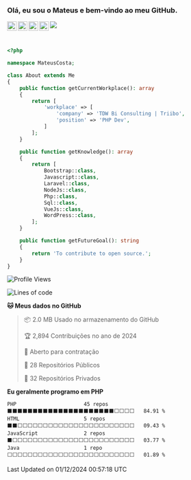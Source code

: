 
### Olá, eu sou o Mateus e bem-vindo ao meu GitHub.

<a href="https://costamateus.com.br/">
  <img align="left" alt="MLC" width="22px" src="https://www.costamateus.com.br/favicon.ico" />
</a>
<a href="https://www.linkedin.com/in/costamateus6/">
  <img align="left" alt="LinkedIn Mateus" width="22px" src="https://cdn.jsdelivr.net/npm/simple-icons@v3/icons/linkedin.svg" />
</a>
<a href="https://www.instagram.com/mateuslc6/">
  <img align="left" alt="Instagram Mateus" width="22px" src="https://cdn.jsdelivr.net/npm/simple-icons@v3/icons/instagram.svg" />
</a>
<a href="https://www.facebook.com/costamateus6/">
  <img align="left" alt="Facebook Mateus" width="22px" src="https://cdn.jsdelivr.net/npm/simple-icons@3.13.0/icons/facebook.svg" />
</a>

![](https://visitor-badge.glitch.me/badge?page_id=costamateus.costamateus)

<br />

```php
<?php

namespace MateusCosta;

class About extends Me
{
    public function getCurrentWorkplace(): array
    {
        return [
            'workplace' => [
                'company' => 'TDW Bi Consulting | Triibo',
                'position' => 'PHP Dev',
            ]
        ];
    }

    public function getKnowledge(): array
    {
        return [
            Bootstrap::class,
            Javascript::class,
            Laravel::class,
            NodeJs::class,
            Php::class,
            Sql::class,
            VueJs::class,
            WordPress::class,
        ];
    }

    public function getFutureGoal(): string
    {
        return 'To contribute to open source.';
    }
}
```

<!--START_SECTION:waka-->
![Profile Views](http://img.shields.io/badge/Visualizac%C3%B5es%20do%20perfil-0-blue)

![Lines of code](https://img.shields.io/badge/Desde%20o%20Hello%20World%20eu%20escrevi-135.2%20million%20linhas%20de%20c%C3%B3digo-blue)

**🐱 Meus dados no GitHub** 

> 📦 2.0 MB Usado no armazenamento do GitHub 
 > 
> 🏆 2,894 Contribuições no ano de 2024
 > 
> 💼 Aberto para contratação
 > 
> 📜 28 Repositórios Públicos 
 > 
> 🔑 32 Repositórios Privados 
 > 
**Eu geralmente programo em PHP** 

```text
PHP                      45 repos            ⬛⬛⬛⬛⬛⬛⬛⬛⬛⬛⬛⬛⬛⬛⬛⬛⬛⬛⬛⬛⬛⬜⬜⬜⬜   84.91 % 
HTML                     5 repos             ⬛⬛⬜⬜⬜⬜⬜⬜⬜⬜⬜⬜⬜⬜⬜⬜⬜⬜⬜⬜⬜⬜⬜⬜⬜   09.43 % 
JavaScript               2 repos             ⬛⬜⬜⬜⬜⬜⬜⬜⬜⬜⬜⬜⬜⬜⬜⬜⬜⬜⬜⬜⬜⬜⬜⬜⬜   03.77 % 
Java                     1 repo              ⬜⬜⬜⬜⬜⬜⬜⬜⬜⬜⬜⬜⬜⬜⬜⬜⬜⬜⬜⬜⬜⬜⬜⬜⬜   01.89 % 
```




 Last Updated on 01/12/2024 00:57:18 UTC
<!--END_SECTION:waka-->
